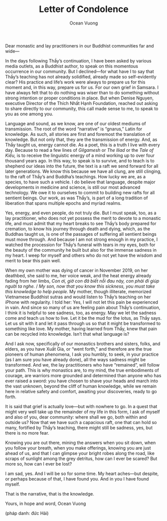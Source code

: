 ﻿---
title: Letter of Condolence
author: Ocean Vuong
---

Dear monastic and lay practitioners in our Buddhist communities far and wide—

In the days following Thầy’s continuation, I have been asked by various media outlets, as a Buddhist author, to speak on this momentous occurrence in our community. But I declined—for what have I to say that Thầy’s teaching has not already solidified, already made so self-evidently clear? His practice and life’s work were always to prepare us for this moment and, in this way, prepare us for us. For our own grief in Samsara. I have always felt that to do nothing was wiser than to do something without strong intention or proper conditions in place. But when Denise Nguyen, executive Director of the Thích Nhất Hạnh Foundation, reached out asking to share directly to our community, this call made sense to me, to speak to you as one among you. 

Language and sound, as we know, are one of our oldest mediums of transmission. The root of the word “narrative” is “gnarus,” Latin for knowledge. As such, all stories are first and foremost the translation of knowledge. But not only that, they are the transmission of energy. And, as Thầy taught us, energy cannot die. As a poet, this is a truth I live with every day. Because to read a few lines of *Gilgamesh* or *The Iliad* or the *Tale of Kiều,* is to receive the linguistic energy of a mind working up to over four thousand years ago. In this way, to speak is to survive, and to teach is to shepherd our ideas into the future, the text is a raft we send forward for all later generations. We know this because we have all clung, are still clinging, to the raft of Thầy’s and Buddha’s teachings. How lucky we are, as a species, to have such a vehicle. I do believe that language, despite major developments in medicine and science, is still our most advanced technology. We owe it to ourselves to commit to building new rafts for all sentient beings. Our work, as was Thầy’s, is part of a long tradition of liberation that spans multiple epochs and myriad realms. 

Yes, energy, and even people, do not truly die. But I must speak, too, as a lay practitioner, who does not yet possess the merit to devote to a monastic life, and must admit that my heart breaks to see Thầy’s body prepared for cremation, to know his journey through death and dying, which, as the Buddhas taught us, is one of the passages of suffering all sentient beings must move through. And because I am not strong enough in my practice, I watched the procession for Thầy’s funeral with tears in my eyes, both for the beauty of the community he built but also for the immense sadness in my heart. I weep for myself and others who do not yet have the wisdom and merit to bear this pain well. 

When my own mother was dying of cancer in November 2019, on her deathbed, she said to me, her voice weak, and the heat energy already fading from her limbs, *Con ơi, giờ con đã biết nỗi đau này, con phải đi giúp người ta nghe.* / *My son, now that you know this sickness, you must take this knowledge to help people.* My mother, though illiterate, memorized Vietnamese Buddhist sutras and would listen to Thầy’s teaching on her iPhone with regularity. I told her: Yes, I will not let this pain be experienced in vain. And since so many of us are feeling pain about Thầy’s continuation, I think it is helpful to see sadness, too, as energy. May we let the sadness come and teach us how to live. Let it be the mud for the lotus, as Thầy says. Let us sit with it and let it pass through us so that it might be transformed to something like love. My mother, having learned from Thầy, knew that pain can be recycled into knowledge. Isn’t that what language is?

And I ask now, specifically of our monastics brothers and sisters, folks, and elders, as you have Xuất Gia, or “went forth,” and therefore are the true pioneers of human phenomena, I ask you humbly, to seek, in your practice (as I am sure you have already done), all the ways sadness might be transformed. And we, the lay practitioners who have “remained”, will follow your path. This is why monastics are, to my mind, the true embodiments of courage, are warriors more grounded and determined than anyone who has ever raised a sword: you have chosen to shave your heads and march into the vast unknown, beyond the cliff of human knowledge, while we remain here in relative safety and comfort, awaiting your discoveries, ready to go forth.

It is said that grief is actually love—but with nowhere to go. In a quest that might very well take up the remainder of my life in this form, I ask of myself and also of you, dear community: where shall we go, both within and outside us? Now that we have such a capacious raft, one that can hold so many, fortified by Thầy’s teaching, there might still be sadness, yes, but there is no more fear. 

Knowing you are out there, mining the answers when you sit down, when you follow your breath, when you make offerings, knowing you are just ahead of us, and that I can glimpse your bright robes along the road, like scraps of sunlight among the grey detritus, how can I ever be scared? But more so, how can I ever be lost?

I am sad, yes. And I will be so for some time. My heart aches—but despite, or perhaps because of that, I have found you. And in you I have found myself. 

That is the narrative, that is the knowledge. 

Yours, in hope and word, 
Ocean Vuong

(pháp danh: đức Hải)
